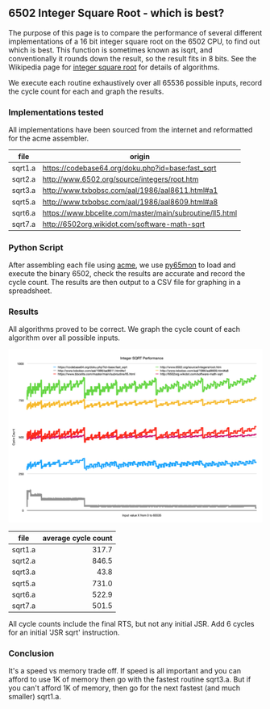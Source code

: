 ## 6502 Integer Square Root - which is best? ##

The purpose of this page is to compare the performance of several different implementations of a 16 bit integer square root on the 6502 CPU, to find out which is best.
This function is sometimes known as isqrt, and conventionally it rounds down the result, so the result fits in 8 bits.
See the Wikipedia page for [integer square root](https://en.wikipedia.org/wiki/Integer_square_root) for details of algorithms.

We execute each routine exhaustively over all 65536 possible inputs, record the cycle count for each and graph the results.

### Implementations tested
All implementations have been sourced from the internet and reformatted for the acme assembler.

| file    | origin                                                    |
| ------- | --------------------------------------------------------- |
| sqrt1.a | https://codebase64.org/doku.php?id=base:fast_sqrt         |
| sqrt2.a | http://www.6502.org/source/integers/root.htm              |
| sqrt3.a | http://www.txbobsc.com/aal/1986/aal8611.html#a1           |
| sqrt5.a | http://www.txbobsc.com/aal/1986/aal8609.html#a8           |
| sqrt6.a | https://www.bbcelite.com/master/main/subroutine/ll5.html  |
| sqrt7.a | http://6502org.wikidot.com/software-math-sqrt             |


### Python Script
After assembling each file using [acme](https://github.com/meonwax/acme), we use [py65mon](https://github.com/mnaberez/py65/blob/master/docs/index.rst) to load and execute the binary 6502, check the results are accurate and record the cycle count.
The results are then output to a CSV file for graphing in a spreadsheet.

### Results

All algorithms proved to be correct. We graph the cycle count of each algorithm over all possible inputs.

![SQRT Performance Comparison](./sqrt.png)

| file    | average cycle count |
| ------- | ------------------: |
| sqrt1.a | 317.7               |
| sqrt2.a | 846.5               |
| sqrt3.a |  43.8               |
| sqrt5.a | 731.0               |
| sqrt6.a | 522.9               |
| sqrt7.a | 501.5               |

All cycle counts include the final RTS, but not any initial JSR. Add 6 cycles for an initial 'JSR sqrt' instruction.

### Conclusion

It's a speed vs memory trade off.
If speed is all important and you can afford to use 1K of memory then go with the fastest routine sqrt3.a.
But if you can't afford 1K of memory, then go for the next fastest (and much smaller) sqrt1.a.
